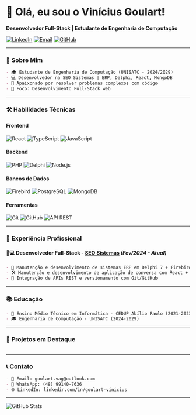 # 👋 Olá, eu sou o Vinícius Goulart!  
**Desenvolvedor Full-Stack | Estudante de Engenharia de Computação**  

[![LinkedIn](https://img.shields.io/badge/LinkedIn-0077B5?style=for-the-badge&logo=linkedin&logoColor=white)](https://linkedin.com/in/goulart-vinicius) [![Email](https://img.shields.io/badge/Outlook-0078D4?style=for-the-badge&logo=microsoft-outlook&logoColor=white)](mailto:goulart.vag@outlook.com) [![GitHub](https://img.shields.io/badge/GitHub-100000?style=for-the-badge&logo=github&logoColor=white)](https://github.com/Goulart-Vinicius)  

---  
### 🚀 **Sobre Mim**  
```markdown
- 🎓 Estudante de Engenharia de Computação (UNISATC - 2024/2029)  
- 💻 Desenvolvedor na SEO Sistemas | ERP, Delphi, React, MongoDB  
- 🧠 Apaixonado por resolver problemas complexos com código  
- 🚀 Foco: Desenvolvimento Full-Stack web
```
---  

### 🛠 **Habilidades Técnicas**  

#### Frontend  
![React](https://img.shields.io/badge/React-61DAFB?style=for-the-badge&logo=react&logoColor=black) ![TypeScript](https://img.shields.io/badge/TypeScript-3178C6?style=for-the-badge&logo=typescript&logoColor=white) ![JavaScript](https://img.shields.io/badge/JavaScript-F7DF1E?style=for-the-badge&logo=javascript&logoColor=black)  

#### Backend  
![PHP](https://img.shields.io/badge/PHP-777BB4?style=for-the-badge&logo=php&logoColor=white) ![Delphi](https://img.shields.io/badge/Delphi-EE1F35?style=for-the-badge&logo=delphi&logoColor=white) ![Node.js](https://img.shields.io/badge/Node.js-339933?style=for-the-badge&logo=nodedotjs&logoColor=white)  

#### Bancos de Dados  
![Firebird](https://img.shields.io/badge/Firebird-FF6B00?style=for-the-badge&logo=firebird&logoColor=white) ![PostgreSQL](https://img.shields.io/badge/PostgreSQL-4169E1?style=for-the-badge&logo=postgresql&logoColor=white) ![MongoDB](https://img.shields.io/badge/MongoDB-47A248?style=for-the-badge&logo=mongodb&logoColor=white)  

#### Ferramentas  
![Git](https://img.shields.io/badge/Git-F05032?style=for-the-badge&logo=git&logoColor=white) ![GitHub](https://img.shields.io/badge/GitHub-181717?style=for-the-badge&logo=github&logoColor=white) ![API REST](https://img.shields.io/badge/REST_API-FF6C37?style=for-the-badge&logo=rest&logoColor=white)  

---  

### 💼 **Experiência Profissional**  
#### 🧑💻 **Desenvolvedor Full-Stack** - [SEO Sistemas](https://www.seosistemas.com.br/) *(Fev/2024 - Atual)*  
```markdown
- 🔧 Manutenção e desenvolvimento de sistemas ERP em Delphi 7 + Firebird  
- 🛠️ Manutenção e desenvolvimento de aplicação de conversa com React + TypeScript + MongoDB + MeteorJS 
- 🔄 Integração de APIs REST e versionamento com Git/GitHub  
```
---  

### 📚 **Educação**  
```markdown
- 📖 Ensino Médio Técnico em Informática - CEDUP Abílio Paulo (2021-2023)  
- 🎓 Engenharia de Computação - UNISATC (2024-2029)  
```
---  

### 📌 **Projetos em Destaque**  
```markdown
``` 

---  

### 📞 **Contato**  
```markdown
- 📧 Email: goulart.vag@outlook.com  
- 📱 WhatsApp: (48) 99140-7636  
- 🌐 LinkedIn: linkedin.com/in/goulart-vinicius  
```
---  

![GitHub Stats](https://github-readme-stats.vercel.app/api?username=Goulart-Vinicius&show_icons=true&theme=radical)
